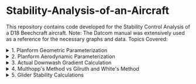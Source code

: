 # Stability-Analysis-of-an-Aircraft
This repository contains code developed for the Stability Control Analysis of a D18 Beechcraft aircraft. 
Note: The Datcom manual was extensively used as a reference for the necessary graphs and data.
Topics Covered:

<details>
<summary> 1. Planform Geometric Parameterization</summary>
  
  Objective: Determine the aircraft's basic physical geometry, such as the theoretical wing area, span of the aircraft, mean chord length and location, etc... 

  Details: The PlanformParameterization object in the code is designed specifically for lifting surfaces like wings or horizontal tails (HT).
  
![](Imgs/PlanformParameters.PNG)

Fig 1. Datcom Manual page 2.2.2-1

</details>

<details>
<summary>2. Planform Aerodynamic Parameterization </summary>

Objective: Apply aerodynamic parameterization to wing and HT but, it Can aslo be applied other planform such as Vertical Tails (VT) and Canards.   

Details: The code adjusts 2D (lower-case subscripts) aerodynamic parameters to 3D (upper-case subscripts). Experimental data, such as the lift curve slope, the coefficient of moment about the aerodynamic center, the zero lift angle of attack, and the aerodynamic center location, were obtained from "Theories of Wing Sections" by Abbot and Von Doenhoff or the Datcom Manual. Afterwards twist, compressibility, sweep, and aspect ratio were taken into account to shift parameters from 2D to 3D. These subcripts rule weren't applied in the code but were in the hand calculations.

![](Imgs/Aero2dto3d.PNG)

Fig 2. Perkins and Hage, S&C Text Book page 23 
</details>

<details>
  
   <summary>3. Actual Downwash Gradient Calculation </summary>
   
Objective: Calculate the actual downwash gradient (dϵ/dα) on an aircraft.


Details: This calculation uses the aerodynamic and geometric parameters of the wing and horizontal tail to determine the downwash effect experienced by the tail due to the wing's presence. It considers the incidence angles of both the wing and the tail to provide an accurate representation of the downwash effect based on the aircraft's geometry. The effectiveness on the HT is dependent on the downwash since it determines what perecent of free stream dynamic pressure is seen by the tail. For example if it were to be fully immeresed (dϵ/dα ≈ .5) it would only so around 90% of the free-stream dynamic pressure , whilst if it was lets say dϵ/dα ≈ .4 the tail would see 95% of the free-stream dynamic pressure. These assumptions do not include power effects, which would make the HT experience a dynamic pressure ratio greater than the free-stream dynamic pressure.

![](Imgs/Downwash.PNG)


Fig 3. Perkins and Hage, S&C Text Book page 215
</details>

<details>
  
  <summary>4. Multhopp's Method vs Gilruth and White's Method</summary>
  
Objective: To determine the change in nose up pitching momement of with angle of attack as a coefficient (C<sub>mαf</sub>). The goal was to obtain a C<sub>mαf</sub> of -0.01 representing that the aircraft has 10% stability.

Details: There are many methods to C<sub>mαf</sub> of the aircraft the three primary methods are Munk's, Gilruth and White's, and Multhopp's. Munk was the first to investigate this in 1924, using potential flow (inviscid) elements that are representative of a blimp (unfiorm flow with sources & sinks). This allowed him to define the pressure distribution over the streamline body establishing the a nose up pitching moment exists (destabalizing) which increases with Angle of Attack (AoA). 

Munk's analysis didn't take into account the upwash and downwash effect from the wings whilst G&W's and Muthlopp's did. The difference between the two is that G&W's method is an estimate the overall affect based of wind tunnel test data, whilst Multhopp's takes into account the local flow for ever section fwd and aft of the wing making it more percise and accurate than Munk's and G&W's. Lastly Multhopp's and G&W's method can both also be applied to engine naccelles or tip tanks.


![](Imgs/Multhopps.PNG)

Fig 4. Perkins and Hage, S&C Text Book page 227
</details>

<details>

<summary>5. Glider Stability Calculations</summary>

Objective: Determine the stick-fixed neutral point based off both (C<sub>mαf</sub>) (G&W's and Multhopp's). 

Details: The stick-fixed neutral point is a location on the aircraft where the change in pitching moment with respect to Aoa is 0, when the pilot is holding the yoke giving it the name stick fixed vs stick free. For a stick free analysis the elevators and their trims would need to be taken into account as well. A glider config will be analyzed first and will have the most aft neutral point. When more power is added the neutral point will move fwd and being the most fwd when at full power. The range limitations of the center of gravity (CG) is dependent on the range of the neutral point through its whole flight envelope. Which is why doing weight and balance on an aircraft for pre-flight is very important since it can have serious affects on the aircrafts performance.

![](Imgs/CGLimits.PNG)

Fig 5. Perkins and Hage, S&C Text Book page 247


  
</details>
